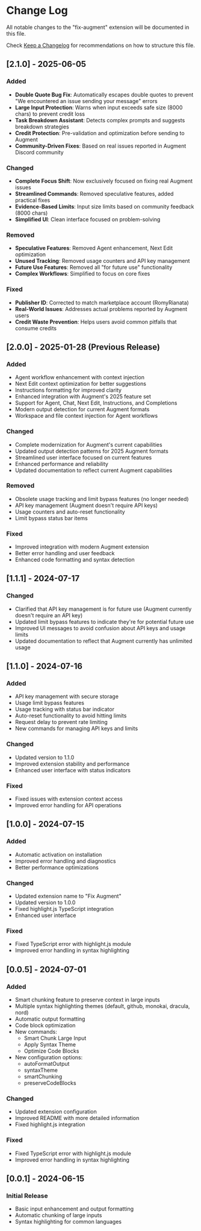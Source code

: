 # Change Log

All notable changes to the "fix-augment" extension will be documented in this file.

Check [Keep a Changelog](http://keepachangelog.com/) for recommendations on how to structure this file.

## [2.1.0] - 2025-06-05

### Added
- **Double Quote Bug Fix**: Automatically escapes double quotes to prevent "We encountered an issue sending your message" errors
- **Large Input Protection**: Warns when input exceeds safe size (8000 chars) to prevent credit loss
- **Task Breakdown Assistant**: Detects complex prompts and suggests breakdown strategies
- **Credit Protection**: Pre-validation and optimization before sending to Augment
- **Community-Driven Fixes**: Based on real issues reported in Augment Discord community

### Changed
- **Complete Focus Shift**: Now exclusively focused on fixing real Augment issues
- **Streamlined Commands**: Removed speculative features, added practical fixes
- **Evidence-Based Limits**: Input size limits based on community feedback (8000 chars)
- **Simplified UI**: Clean interface focused on problem-solving

### Removed
- **Speculative Features**: Removed Agent enhancement, Next Edit optimization
- **Unused Tracking**: Removed usage counters and API key management
- **Future Use Features**: Removed all "for future use" functionality
- **Complex Workflows**: Simplified to focus on core fixes

### Fixed
- **Publisher ID**: Corrected to match marketplace account (RomyRianata)
- **Real-World Issues**: Addresses actual problems reported by Augment users
- **Credit Waste Prevention**: Helps users avoid common pitfalls that consume credits

## [2.0.0] - 2025-01-28 (Previous Release)

### Added
- Agent workflow enhancement with context injection
- Next Edit context optimization for better suggestions
- Instructions formatting for improved clarity
- Enhanced integration with Augment's 2025 feature set
- Support for Agent, Chat, Next Edit, Instructions, and Completions
- Modern output detection for current Augment formats
- Workspace and file context injection for Agent workflows

### Changed
- Complete modernization for Augment's current capabilities
- Updated output detection patterns for 2025 Augment formats
- Streamlined user interface focused on current features
- Enhanced performance and reliability
- Updated documentation to reflect current Augment capabilities

### Removed
- Obsolete usage tracking and limit bypass features (no longer needed)
- API key management (Augment doesn't require API keys)
- Usage counters and auto-reset functionality
- Limit bypass status bar items

### Fixed
- Improved integration with modern Augment extension
- Better error handling and user feedback
- Enhanced code formatting and syntax detection

## [1.1.1] - 2024-07-17

### Changed

- Clarified that API key management is for future use (Augment currently doesn't require an API key)
- Updated limit bypass features to indicate they're for potential future use
- Improved UI messages to avoid confusion about API keys and usage limits
- Updated documentation to reflect that Augment currently has unlimited usage

## [1.1.0] - 2024-07-16

### Added

- API key management with secure storage
- Usage limit bypass features
- Usage tracking with status bar indicator
- Auto-reset functionality to avoid hitting limits
- Request delay to prevent rate limiting
- New commands for managing API keys and limits

### Changed

- Updated version to 1.1.0
- Improved extension stability and performance
- Enhanced user interface with status indicators

### Fixed

- Fixed issues with extension context access
- Improved error handling for API operations

## [1.0.0] - 2024-07-15

### Added

- Automatic activation on installation
- Improved error handling and diagnostics
- Better performance optimizations

### Changed

- Updated extension name to "Fix Augment"
- Updated version to 1.0.0
- Fixed highlight.js TypeScript integration
- Enhanced user interface

### Fixed

- Fixed TypeScript error with highlight.js module
- Improved error handling in syntax highlighting

## [0.0.5] - 2024-07-01

### Added

- Smart chunking feature to preserve context in large inputs
- Multiple syntax highlighting themes (default, github, monokai, dracula, nord)
- Automatic output formatting
- Code block optimization
- New commands:
  - Smart Chunk Large Input
  - Apply Syntax Theme
  - Optimize Code Blocks
- New configuration options:
  - autoFormatOutput
  - syntaxTheme
  - smartChunking
  - preserveCodeBlocks

### Changed

- Updated extension configuration
- Improved README with more detailed information
- Fixed highlight.js integration

### Fixed

- Fixed TypeScript error with highlight.js module
- Improved error handling in syntax highlighting

## [0.0.1] - 2024-06-15

### Initial Release

- Basic input enhancement and output formatting
- Automatic chunking of large inputs
- Syntax highlighting for common languages
